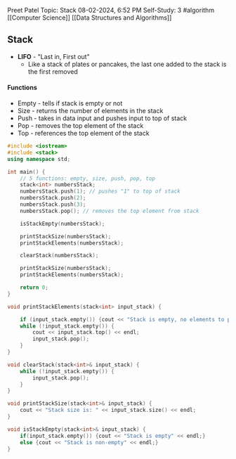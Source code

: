 Preet Patel
Topic: Stack
08-02-2024, 6:52 PM
Self-Study: 3
#algorithm 
[[Computer Science]]
[[Data Structures and Algorithms]]

## Stack
- **LIFO** - "Last in, First out"
	- Like a stack of plates or pancakes, the last one added to the stack is the first removed
#### Functions
- Empty - tells if stack is empty or not
- Size - returns the number of elements in the stack
- Push - takes in data input and pushes input to top of stack 
- Pop - removes the top element of the stack
- Top - references the top element of the stack

``` c++
#include <iostream>
#include <stack>
using namespace std;

int main() {   
    // 5 functions: empty, size, push, pop, top
    stack<int> numbersStack;
    numbersStack.push(1); // pushes "1" to top of stack
    numbersStack.push(2);
    numbersStack.push(3);
    numbersStack.pop(); // removes the top element from stack

    isStackEmpty(numbersStack);

    printStackSize(numbersStack);
    printStackElements(numbersStack);

    clearStack(numbersStack);

    printStackSize(numbersStack);
    printStackElements(numbersStack);

    return 0;
}
```

``` c++
void printStackElements(stack<int> input_stack) {

	if (input_stack.empty()) {cout << "Stack is empty, no elements to print" << endl;}
	while (!input_stack.empty()) {
		cout << input_stack.top() << endl;
		input_stack.pop();
	}
}
```

``` c++
void clearStack(stack<int>& input_stack) {
    while (!input_stack.empty()) {
        input_stack.pop();
    }
}
```

``` c++
void printStackSize(stack<int>& input_stack) {
    cout << "Stack size is: " << input_stack.size() << endl;
}
```

``` c++
void isStackEmpty(stack<int>& input_stack) {
    if(input_stack.empty()) {cout << "Stack is empty" << endl;}
    else {cout << "Stack is non-empty" << endl;}
}
```

